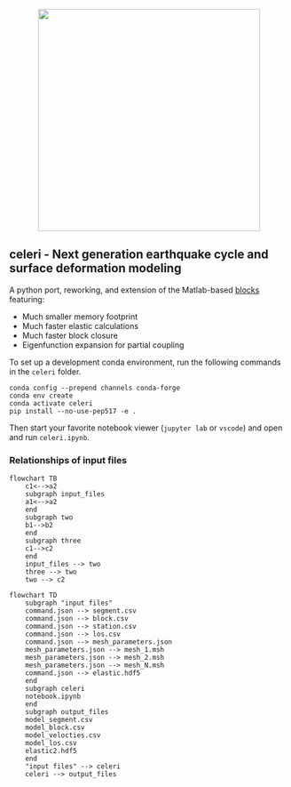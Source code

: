 <p align="center">
  <img src="https://user-images.githubusercontent.com/4225359/132613223-257e6e17-83bd-49a4-8bbc-326cc117f6ec.png" width=400 />
</p>

## celeri - Next generation earthquake cycle and surface deformation modeling
A python port, reworking, and extension of the Matlab-based [blocks](https://github.com/jploveless/Blocks) featuring:
- Much smaller memory footprint
- Much faster elastic calculations
- Much faster block closure
- Eigenfunction expansion for partial coupling

To set up a development conda environment, run the following commands in the `celeri` folder.
```
conda config --prepend channels conda-forge
conda env create
conda activate celeri
pip install --no-use-pep517 -e .
```

Then start your favorite notebook viewer (`jupyter lab` or `vscode`) and open and run `celeri.ipynb`.

### Relationships of input files
```mermaid
flowchart TB
    c1<-->a2
    subgraph input_files
    a1<-->a2
    end
    subgraph two
    b1-->b2
    end
    subgraph three
    c1-->c2
    end
    input_files --> two
    three --> two
    two --> c2
```

```mermaid
flowchart TD
    subgraph "input files"
    command.json --> segment.csv
    command.json --> block.csv
    command.json --> station.csv
    command.json --> los.csv
    command.json --> mesh_parameters.json
    mesh_parameters.json --> mesh_1.msh
    mesh_parameters.json --> mesh_2.msh
    mesh_parameters.json --> mesh_N.msh
    command.json --> elastic.hdf5
    end
    subgraph celeri
    notebook.ipynb
    end
    subgraph output_files
    model_segment.csv
    model_block.csv
    model_velocties.csv
    model_los.csv
    elastic2.hdf5
    end
    "input files" --> celeri
    celeri --> output_files
```
